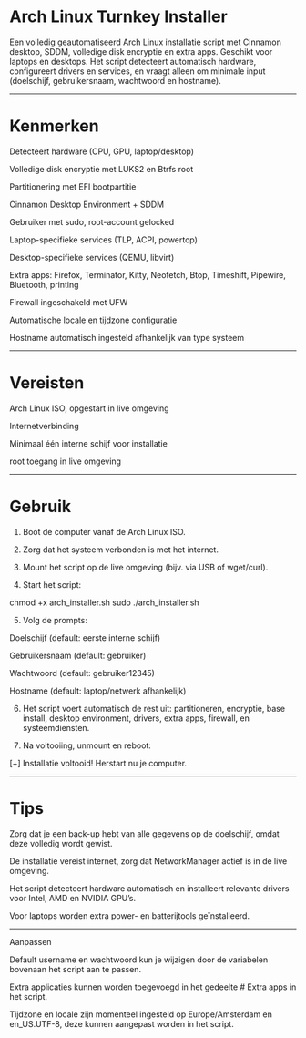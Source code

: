 # Arch Linux Turnkey Installer

Een volledig geautomatiseerd Arch Linux installatie script met Cinnamon desktop, SDDM, volledige disk encryptie en extra apps. Geschikt voor laptops en desktops. Het script detecteert automatisch hardware, configureert drivers en services, en vraagt alleen om minimale input (doelschijf, gebruikersnaam, wachtwoord en hostname).


---

# Kenmerken

Detecteert hardware (CPU, GPU, laptop/desktop)

Volledige disk encryptie met LUKS2 en Btrfs root

Partitionering met EFI bootpartitie

Cinnamon Desktop Environment + SDDM

Gebruiker met sudo, root-account gelocked

Laptop-specifieke services (TLP, ACPI, powertop)

Desktop-specifieke services (QEMU, libvirt)

Extra apps: Firefox, Terminator, Kitty, Neofetch, Btop, Timeshift, Pipewire, Bluetooth, printing

Firewall ingeschakeld met UFW

Automatische locale en tijdzone configuratie

Hostname automatisch ingesteld afhankelijk van type systeem

---

# Vereisten

Arch Linux ISO, opgestart in live omgeving

Internetverbinding

Minimaal één interne schijf voor installatie

root toegang in live omgeving

---

# Gebruik

1. Boot de computer vanaf de Arch Linux ISO.


2. Zorg dat het systeem verbonden is met het internet.


3. Mount het script op de live omgeving (bijv. via USB of wget/curl).

4. Start het script:


chmod +x arch_installer.sh
sudo ./arch_installer.sh

5. Volg de prompts:

Doelschijf (default: eerste interne schijf)

Gebruikersnaam (default: gebruiker)

Wachtwoord (default: gebruiker12345)

Hostname (default: laptop/netwerk afhankelijk)


6. Het script voert automatisch de rest uit: partitioneren, encryptie, base install, desktop environment, drivers, extra apps, firewall, en systeemdiensten.


7. Na voltooiing, unmount en reboot:


[+] Installatie voltooid! Herstart nu je computer.

---

# Tips

Zorg dat je een back-up hebt van alle gegevens op de doelschijf, omdat deze volledig wordt gewist.

De installatie vereist internet, zorg dat NetworkManager actief is in de live omgeving.

Het script detecteert hardware automatisch en installeert relevante drivers voor Intel, AMD en NVIDIA GPU’s.

Voor laptops worden extra power- en batterijtools geïnstalleerd.

---

Aanpassen

Default username en wachtwoord kun je wijzigen door de variabelen bovenaan het script aan te passen.

Extra applicaties kunnen worden toegevoegd in het gedeelte # Extra apps in het script.

Tijdzone en locale zijn momenteel ingesteld op Europe/Amsterdam en en_US.UTF-8, deze kunnen aangepast worden in het script.

